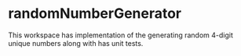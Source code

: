 # randomNumberGenerator
This workspace has implementation of the generating random 4-digit unique numbers along with has unit tests.
